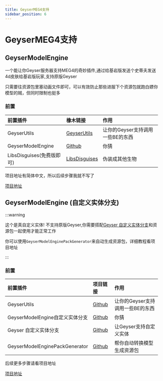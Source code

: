 ```yaml
---
title: GeyserMEG4支持
sidebar_position: 6
---
```


# GeyserMEG4支持

## GeyserModelEngine

一个能让你Geyser服务器支持MEG4的奇妙插件,通过给基岩版发送个史蒂夫发送4d皮肤给基岩版玩家,支持原版Geyser

只需要往资源包里塞动画文件即可，可以有效防止那些进服下个资源包就跑白嫖你模型的贼，但同时限制也挺多

### 前置

| 前置插件                       | 橡木链接                                                             | 作用                            |
| :---                           | :----                                                                | :---                            |
| GeyserUtils                    | [GeyserUtils](https://github.com/zimzaza4/GeyserUtils)               | 让你的Geyser支持调用一些BE的东西  |
| GeyserModelEngine              | [Github](https://github.com/zimzaza4/GeyserModelEngine)              | 你猜                            |
| LibsDisguises(免费版即可)       | [LibsDisguises](https://www.spigotmc.org/resources/libs-disguises-free.81/)| 伪装成其他生物             |

项目地址有简体中文，所以后续步骤我就不写了

[项目地址](https://github.com/zimzaza4/GeyserModelEngine)

## GeyserModelEngine (自定义实体分支)

:::warning

这个是真自定义实体! 不支持原版Geyser,你需要搭配[Geyser 自定义实体分支](https://github.com/zimzaza4/Geyser)和资源包一起使用才能正常工作

你可以使用`GeyserModelEnginePackGenerator`来自动生成资源包，详细教程看项目地址

:::

### 前置

| 前置插件                       | 项目链接                                                             | 作用                            |
| :---                           | :----                                                                | :---                            |
| GeyserUtils                    | [Github](https://github.com/zimzaza4/GeyserUtils)                    | 让你的Geyser支持调用一些BE的东西  |
| GeyserModelEngine自定义实体分支 | [Github](https://github.com/zimzaza4/GeyserModelEngine/tree/custom-entity)| 你猜                        |
| Geyser 自定义实体分支           | [Github](https://github.com/zimzaza4/Geyser)                         | 让Geyser支持自定义实体            |
| GeyserModelEnginePackGenerator | [Github](https://github.com/zimzaza4/GeyserModelEnginePackGenerator) | 帮你自动转换模型生成资源包        |

后续更多步骤请看项目地址

[项目地址](https://github.com/zimzaza4/GeyserModelEngine/tree/custom-entity)

